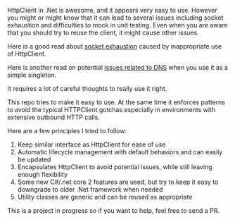 HttpClient in .Net is awesome, and it appears very easy to use. However you might or might know that it can lead to several issues including socket exhaustion and difficulties to mock in unit testing. Even when you are aware that you should try to reuse the client, it might cause other issues.

Here is a good read about [socket exhaustion](https://aspnetmonsters.com/2016/08/2016-08-27-httpclientwrong/) caused by inappropriate use of HttpClient.

Here is another read on potential [issues related to DNS](http://byterot.blogspot.com/2016/07/singleton-httpclient-dns.html) when you use it as a simple singleton.

It requires a lot of careful thoughts to really use it right.

This repo tries to make it easy to use. At the same time it enforces patterns to avoid the typical HTTPClient gotchas especially in environments with extensive outbound HTTP calls.

Here are a few principles I tried to follow:
1. Keep similar interface as HttpClient for ease of use
2. Automatic lifecycle management with default behaviors and can easily be updated
3. Encapsulates HttpClient to avoid potential issues, while still leaving enough flexibility
4. Some new C#/.net core 2 features are used, but try to keep it easy to downgrade to older .Net framework when needed
5. Utility classes are generic and can be reused as appropriate

This is a project in progress so if you want to help, feel free to send a PR.

